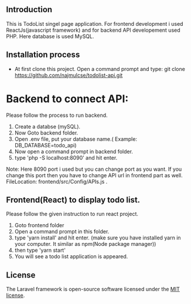 ## Introduction

This is TodoList singel page application. For frontend development i used ReactJs(javascript framework) and for backend API developement used PHP. Here database is used MySQL.  

## Installation process

* At first clone this project. Open a command prompt and type: git clone https://github.com/najmulcse/todolist-api.git

# Backend to connect API:
Please follow the process to run backend.
1. Create a databse (mySQL).
2. Now Goto backend folder. 
3. Open .env file, put your database name.( Example: DB_DATABASE=todo_api)  
4. Now open a command prompt in backend folder.
5. type 'php -S localhost:8090' and hit enter.

Note: Here 8090 port i used but you can change port as you want. If you change this port then you have to change API url in frontend part as well. 
FileLocation: frontend/src/Config/APIs.js . 
## Frontend(React) to display todo list.
Please follow the given instruction to run react project.
1. Goto frontend folder 
2. Open a command prompt in this folder.
3. type 'yarn install' and hit enter. (make sure you have installed yarn in your computer. It similar as npm(Node package manager))
4. then type 'yarn start'
5. You will see a todo list application is appeared. 

## License

The Laravel framework is open-source software licensed under the [MIT license](https://opensource.org/licenses/MIT).
